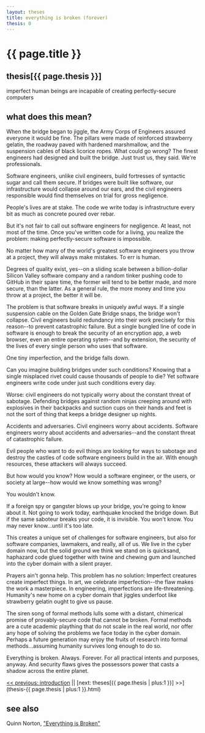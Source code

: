```yaml
---
layout: theses
title: everything is broken (forever)
thesis: 0
---
```


<h1 id="html">{{ page.title }}</h1>

<h2 id="html">thesis[{{ page.thesis }}]</h2>

imperfect human beings are incapable of creating perfectly-secure computers

<h2 id="html">what does this mean?</h2>

When the bridge began to jiggle, the Army Corps of Engineers assured everyone it would be fine. The pillars were made of reinforced strawberry gelatin, the roadway paved with hardened marshmallow, and the suspension cables of black licorice ropes. What could go wrong? The finest engineers had designed and built the bridge. Just trust us, they said. We're professionals.

Software engineers, unlike civil engineers, build fortresses of syntactic sugar and call them secure. If bridges were built like software, our infrastructure would collapse around our ears, and the civil engineers responsible would find themselves on trial for gross negligence.

People's lives are at stake. The code we write today is infrastructure every bit as much as concrete poured over rebar.

But it's not fair to call out software engineers for negligence. At least, not most of the time. Once you've written code for a living, you realize the problem: making perfectly-secure software is impossible.

No matter how many of the world's greatest software engineers you throw at a project, they will always make mistakes. To err is human.

Degrees of quality exist, yes--on a sliding scale between a billion-dollar Silicon Valley software company and a random tinker pushing code to GitHub in their spare time, the former will tend to be better made, and more secure, than the latter. As a general rule, the more money and time you throw at a project, the better it will be.

The problem is that software breaks in uniquely awful ways. If a single suspension cable on the Golden Gate Bridge snaps, the bridge won't collapse. Civil engineers build redundancy into their work precisely for this reason--to prevent catastrophic failure. But a single bungled line of code in software is enough to break the security of an encryption app, a web browser, even an entire operating sytem--and by extension, the security of the lives of every single person who uses that software.

One tiny imperfection, and the bridge falls down.

Can you imagine building bridges under such conditions? Knowing that a single misplaced rivet could cause thousands of people to die? Yet software engineers write code under just such conditions every day.

Worse: civil engineers do not typically worry about the constant threat of sabotage. Defending bridges against random ninjas creeping around with explosives in their backpacks and suction cups on their hands and feet is not the sort of thing that keeps a bridge designer up nights.

Accidents and adversaries. Civil engineers worry about accidents. Software engineers worry about accidents and adversaries--and the constant threat of catastrophic failure.

Evil people who want to do evil things are looking for ways to sabotage and destroy the castles of code software engineers build in the air. With enough resources, these attackers will always succeed.

But how would you know? How would a software engineer, or the users, or society at large--how would we know something was wrong?

You wouldn't know.

If a foreign spy or gangster blows up your bridge, you're going to know about it. Not going to work today, earthquake knocked the bridge down. But if the same saboteur breaks your code, it is invisible. You won't know. You may never know...until it's too late.

This creates a unique set of challenges for software engineers, but also for software companies, lawmakers, and really, all of us. We live in the cyber domain now, but the solid ground we think we stand on is quicksand, haphazard code glued together with twine and chewing gum and launched into the cyber domain with a silent prayer.

Prayers ain't gonna help. This problem has no solution: Imperfect creatures create imperfect things. In art, we celebrate imperfection--the flaw makes the work a masterpiece. In engineering, imperfections are life-threatening. Humanity's new home on a cyber domain that jiggles underfoot like strawberry gelatin ought to give us pause.

The siren song of formal methods lulls some with a distant, chimerical promise of provably-secure code that cannot be broken. Formal methods are a cute academic plaything that do not scale in the real world, nor offer any hope of solving the problems we face today in the cyber domain. Perhaps a future generation may enjoy the fruits of research into formal methods...assuming humanity survives long enough to do so.

Everything is broken. Always. Forever. For all practical intents and purposes, anyway. And security flaws gives the possessors power that casts a shadow across the entire planet.

[\<\< previous: introduction](introduction.html)  ||  [next: theses[{{ page.thesis | plus:1 }}] \>\>](thesis-{{ page.thesis | plus:1 }}.html)

<h2 id="html">see also</h2>

Quinn Norton, ["Everything is Broken"](https://medium.com/message/everything-is-broken-81e5f33a24e1)
